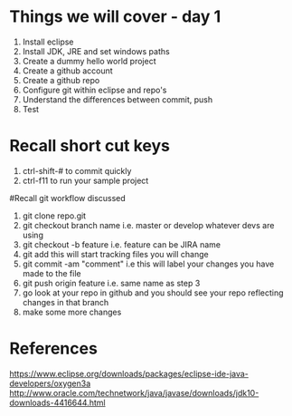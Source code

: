 # Things we will cover - day 1
1. Install eclipse
2. Install JDK, JRE and set windows paths
3. Create a dummy hello world project  
4. Create a github account
5. Create a github repo
6. Configure git within eclipse and repo's
7. Understand the differences between commit, push
8. Test

# Recall short cut keys
1. ctrl-shift-# to commit quickly
2. ctrl-f11 to run your sample project

#Recall git workflow discussed
1. git clone repo.git
2. git checkout branch name i.e. master or develop whatever devs are using
3. git checkout -b feature i.e. feature can be JIRA name 
4. git add <some file> this will start tracking files you will change
5. git commit -am "comment" i.e this will label your changes you have made to the file
6. git push origin feature i.e. same name as step 3
7. go look at your repo in github and you should see your repo reflecting changes in that branch
8. make some more changes


# References
https://www.eclipse.org/downloads/packages/eclipse-ide-java-developers/oxygen3a
http://www.oracle.com/technetwork/java/javase/downloads/jdk10-downloads-4416644.html

